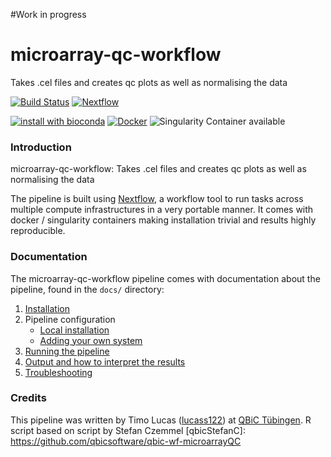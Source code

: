 #Work in progress
# microarray-qc-workflow
Takes .cel files and creates qc plots as well as normalising the data

[![Build Status](https://travis-ci.org/qbicsoftware/microarray-qc-workflow.svg?branch=master)](https://travis-ci.org/qbicsoftware/microarray-qc-workflow)
[![Nextflow](https://img.shields.io/badge/nextflow-%E2%89%A50.30.0-brightgreen.svg)](https://www.nextflow.io/)

[![install with bioconda](https://img.shields.io/badge/install%20with-bioconda-brightgreen.svg)](http://bioconda.github.io/)
[![Docker](https://img.shields.io/docker/automated/microarray-qc-workflow.svg)](https://hub.docker.com/r/microarray-qc-workflow)
![Singularity Container available](
https://img.shields.io/badge/singularity-available-7E4C74.svg)

### Introduction
microarray-qc-workflow: Takes .cel files and creates qc plots as well as normalising the data

The pipeline is built using [Nextflow](https://www.nextflow.io), a workflow tool to run tasks across multiple compute infrastructures in a very portable manner. It comes with docker / singularity containers making installation trivial and results highly reproducible.


### Documentation
The microarray-qc-workflow pipeline comes with documentation about the pipeline, found in the `docs/` directory:

1. [Installation](docs/installation.md)
2. Pipeline configuration
    * [Local installation](docs/configuration/local.md)
    * [Adding your own system](docs/configuration/adding_your_own.md)
3. [Running the pipeline](docs/usage.md)
4. [Output and how to interpret the results](docs/output.md)
5. [Troubleshooting](docs/troubleshooting.md)

### Credits
This pipeline was written by Timo Lucas ([lucass122](https://github.com/lucass122)) at [QBiC Tübingen](http://www.qbic.uni-tuebingen.de/).
R script based on script by Stefan Czemmel [qbicStefanC]:
https://github.com/qbicsoftware/qbic-wf-microarrayQC
